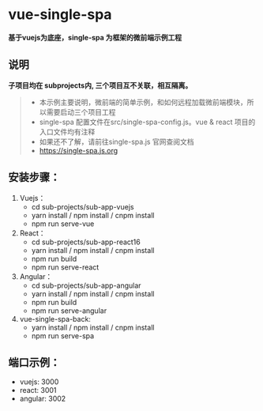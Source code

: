 # vue-single-spa 

**基于vuejs为底座，single-spa 为框架的微前端示例工程**

## 说明

**子项目均在 subprojects内, 三个项目互不关联，相互隔离。**
> * 本示例主要说明，微前端的简单示例，和如何远程加载微前端模块，所以需要启动三个项目工程
> * single-spa 配置文件在src/single-spa-config.js。vue & react 项目的入口文件均有注释
> * 如果还不了解，请前往single-spa.js 官网查阅文档
> * https://single-spa.js.org

## 安装步骤：

1. Vuejs：
    - cd sub-projects/sub-app-vuejs
    - yarn install / npm install / cnpm install
    - npm run serve-vue
2. React：
    - cd sub-projects/sub-app-react16
    - yarn install / npm install / cnpm install
    - npm run build
    - npm run serve-react
3. Angular：
    - cd sub-projects/sub-app-angular
    - yarn install / npm install / cnpm install
    - npm run build
    - npm run serve-angular
4. vue-single-spa-back:
    - yarn install / npm install / cnpm install
    - npm run serve-spa
    
## 端口示例：

- vuejs: 3000
- react: 3001
- angular: 3002
